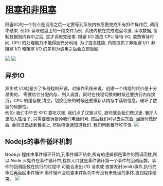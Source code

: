 # [阻塞和非阻塞]()  

阻塞I/O的一个特点是调用之后一定要等到系统内核层面完成所有扣件操作后, 调用才结束. 例如: 读取磁盘上的一段文件为例, 系统内核在完成磁盘寻道, 读取数据, 复制数据到内存中之后, 这才调用完结束. 阻塞 I/O 造成 CPU 等待 I/O, 浪费等待时间, CPU 的处理能力不能得到充分利用. 为了提高性能, 内核提供了非阻塞 I/O. 非阻塞 I/O 和阻塞 I/O 的差别为调用之后会立即返回.

![](http://nts.newbieol.com/static/k6/51.Node.js/class-002/images/io1.png)
![](http://nts.newbieol.com/static/k6/51.Node.js/class-002/images/io2.png)

## 异步IO
异步式 I/O就是少了多线程的开销。对操作系统来说，创建一个线程的代价是十分昂贵的， 需要给它分配内存、列入调度，同时在线程切换的时候还要执行内存换页，CPU 的缓存被 清空，切换回来的时候还要重新从内存中读取信息，破坏了数据的局部性。  
例如: 我们中午去 KFC 要吃汉堡, 我们点了汉堡以后, 厨师就会我们做汉堡. 餐厅人更加人性话了, 只需要告诉厨师我们电话码号, 然后我们可以去买东西, 当厨师做好后, 会将汉堡放到餐桌上, 然后电话通知道我们. 我们再到餐厅吃午饭.
![](http://nts.newbieol.com/static/k6/51.Node.js/class-002/images/diff.png)
## Nodejs的事件循环机制
Node.js 程序由事件循环开始,到事件循环结束,所有的逻辑都是事件的回调函数,所以 Node.js 始终在事件循环中,程序入口就是事件循环第一个事件的回调函数。事件的回调函数在执行的过程中,可能会发出 I/O 请求或 直接发射(emit)事件,执行完毕后再返回事件循环,事件循环会检查事件队列中有没有未处理的事件,直到程序结束。
![](http://nts.newbieol.com/static/k6/51.Node.js/class-002/images/event.png)
